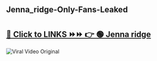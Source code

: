 
 ## Jenna_ridge-Only-Fans-Leaked

# <h2><a href="https://clipsfans.com/Jenna_ridge&ref=git">🔗 Click to LINKS ⏩⏩ 👉 🟢 Jenna ridge </a></h2>

<a href="https://clipsfans.com/Jenna_ridge&ref=git" rel="nofollow" data-target="animated-image.originalLink"><img src="https://i.ibb.co.com/xMMVF88/686577567.gif" alt="Viral Video Original" style="max-width: 100%; display: inline-block;" data-target="animated-image.originalImage"></a>
